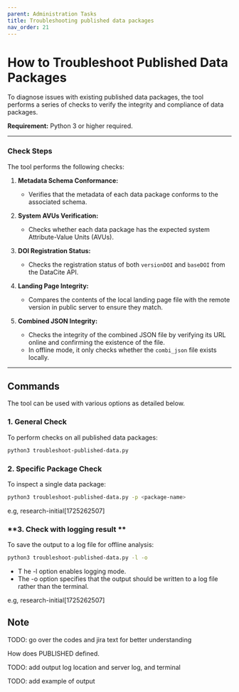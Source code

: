 ```yaml
---
parent: Administration Tasks
title: Troubleshooting published data packages
nav_order: 21
---
```


# How to Troubleshoot Published Data Packages

To diagnose issues with existing published data packages, the tool performs a series of checks to verify the integrity and compliance of data packages.

**Requirement:** Python 3 or higher required.

---

### **Check Steps**

The tool performs the following checks:

1. **Metadata Schema Conformance:**
   - Verifies that the metadata of each data package conforms to the associated schema.

2. **System AVUs Verification:**
   - Checks whether each data package has the expected system Attribute-Value Units (AVUs).

3. **DOI Registration Status:**
   - Checks the registration status of both `versionDOI` and `baseDOI` from the DataCite API.

4. **Landing Page Integrity:**
   - Compares the contents of the local landing page file with the remote version in public server to ensure they match.

5. **Combined JSON Integrity:**
   - Checks the integrity of the combined JSON file by verifying its URL online and confirming the existence of the file.
   - In offline mode, it only checks whether the `combi_json` file exists locally.

---

## Commands

The tool can be used with various options as detailed below.

### **1. General Check**

To perform checks on all published data packages:

```bash
python3 troubleshoot-published-data.py
```

### **2. Specific Package Check**
To inspect a single data package:
```bash
python3 troubleshoot-published-data.py -p <package-name>
```
e.g, research-initial[1725262507]

### **3. Check with logging result **
To save the output to a log file for offline analysis:
```bash
python3 troubleshoot-published-data.py -l -o
```
- T
he -l option enables logging mode.
- The -o option specifies that the output should be written to a log file rather than the terminal.

e.g, research-initial[1725262507]
## Note

TODO: go over the codes and jira text for better understanding 

How does PUBLISHED defined. 

TODO: add output log location and server log, and terminal 

TODO: add example of output 
